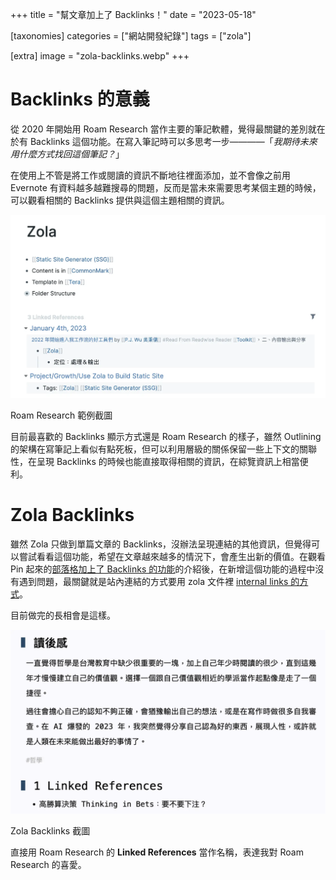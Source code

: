 +++
title = "幫文章加上了 Backlinks！"
date = "2023-05-18"

[taxonomies]
categories = ["網站開發紀錄"]
tags = ["zola"]

[extra]
image = "zola-backlinks.webp"
+++

# Backlinks 的意義

從 2020 年開始用 Roam Research 當作主要的筆記軟體，覺得最關鍵的差別就在於有 Backlinks 這個功能。在寫入筆記時可以多思考一步————「*我期待未來用什麼方式找回這個筆記？*」

在使用上不管是將工作或閱讀的資訊不斷地往裡面添加，並不會像之前用 Evernote 有資料越多越難搜尋的問題，反而是當未來需要思考某個主題的時候，可以觀看相關的 Backlinks 提供與這個主題相關的資訊。

![](roam-research-backlinks.webp)
<p class="image-caption">Roam Research 範例截圖</p>

目前最喜歡的 Backlinks 顯示方式還是 Roam Research 的樣子，雖然 Outlining 的架構在寫筆記上看似有點死板，但可以利用層級的關係保留一些上下文的關聯性，在呈現 Backlinks 的時候也能直接取得相關的資訊，在綜覽資訊上相當便利。

# Zola Backlinks
雖然 Zola 只做到單篇文章的 Backlinks，沒辦法呈現連結的其他資訊，但覺得可以嘗試看看這個功能，希望在文章越來越多的情況下，會產生出新的價值。在觀看 Pin 起來的[部落格加上了 Backlinks 的功能](https://pinchlime.com/blog/supported-backlinks/)的介紹後，在新增這個功能的過程中沒有遇到問題，最關鍵就是站內連結的方式要用 zola 文件裡 [internal links 的方式](https://www.getzola.org/documentation/content/linking/#internal-links)。

目前做完的長相會是這樣。

![](zola-backlinks.webp)
<p class="image-caption">Zola Backlinks 截圖</p>

直接用 Roam Research 的 **Linked References** 當作名稱，表達我對 Roam Research 的喜愛。
